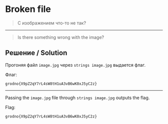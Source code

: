 # Broken file

> С изображением что-то не так?

---

> Is there something wrong with the image?

## Решение / Solution

Прогоняя файл `image.jpg` через `strings image.jpg` выдается флаг.

Флаг:

```plain
grodno{X9pZ2qY7rL4sW8tH1uA3vB6wK0xJ5yC2z}
```

---

Passing the `image.jpg` file through `strings image.jpg` outputs the flag.

Flag:

```plain
grodno{X9pZ2qY7rL4sW8tH1uA3vB6wK0xJ5yC2z}
```
